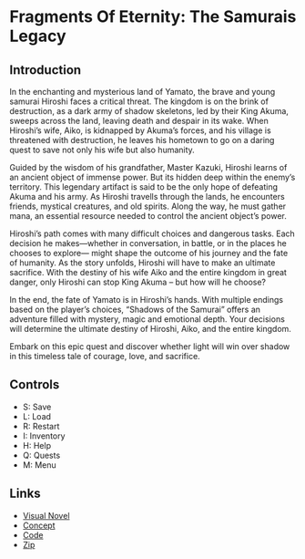 # Fragments Of Eternity: The Samurais Legacy

## Introduction

In the enchanting and mysterious land of Yamato, the brave and young samurai Hiroshi faces a critical threat. The kingdom is on the brink of destruction, as a dark army of shadow skeletons, led by their King Akuma, sweeps across the land, leaving death and despair in its wake. When Hiroshi’s wife, Aiko, is kidnapped by Akuma’s forces, and his village is threatened with destruction, he leaves his hometown to go on a daring quest to save not only his wife but also humanity.

Guided by the wisdom of his grandfather, Master Kazuki, Hiroshi learns of an ancient object of immense power. But its hidden deep within the enemy’s territory. This legendary artifact is said to be the only hope of defeating Akuma and his army. As Hiroshi travells through the lands, he encounters friends, mystical creatures, and old spirits. Along the way, he must gather mana, an essential resource needed to control the ancient object’s power.

Hiroshi’s path comes with many difficult choices and dangerous tasks. Each decision he makes—whether in conversation, in battle, or in the places he chooses to explore— might shape the outcome of his journey and the fate of humanity. As the story unfolds, Hiroshi will have to make an ultimate sacrifice. With the destiny of his wife Aiko and the entire kingdom in great danger, only Hiroshi can stop King Akuma – but how will he choose?

In the end, the fate of Yamato is in Hiroshi’s hands. With multiple endings based on the player’s choices, “Shadows of the Samurai” offers an adventure filled with mystery, magic and emotional depth. Your decisions will determine the ultimate destiny of Hiroshi, Aiko, and the entire kingdom.

Embark on this epic quest and discover whether light will win over shadow in this timeless tale of courage, love, and sacrifice.

## Controls
- S: Save
- L: Load
- R: Restart
- I: Inventory
- H: Help
- Q: Quests
- M: Menu


## Links

- [Visual Novel](https://josuebuck.github.io/visual-novel/fragments-of-eternity-the-samurais-legacy/)
- [Concept](https://github.com/JosueBuck/visual-novel/blob/main/concept/visual-novel-concept.pdf)
- [Code](https://github.com/JosueBuck/visual-novel/tree/main/fragments-of-eternity-the-samurais-legacy)
- [Zip](https://drive.google.com/drive/folders/1hWl2l7p_E1LlLtY0xRqodooNL7BYzKFR?usp=drive_link)



